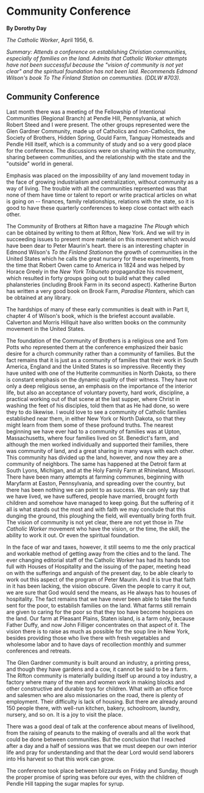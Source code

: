 Community Conference
====================

**By Dorothy Day**

*The Catholic Worker*, April 1956, 6.

*Summary: Attends a conference on establishing Christian communities,
especially of families on the land. Admits that Catholic Worker attempts
have not been successful because the "vision of community is not yet
clear" and the spiritual foundation has not been laid. Recommends Edmond
Wilson's book *To The Finland Station* on communities. (DDLW \#703).*

Community Conference
--------------------

Last month there was a meeting of the Fellowship of Intentional
Communities (Regional Branch) at Pendle Hill, Pennsylvania, at which
Robert Steed and I were present. The other groups represented were the
Glen Gardner Community, made up of Catholics and non-Catholics, the
Society of Brothers, Hidden Spring, Gould Farm, Tanguay Homesteads and
Pendle Hill itself, which is a community of study and so a very good
place for the conference. The discussions were on sharing within the
community, sharing between communities, and the relationship with the
state and the "outside" world in general.

Emphasis was placed on the impossibility of any land movement today in
the face of growing industrialism and centralization, without community
as a way of living. The trouble with all the communities represented was
that none of them have time or talent to report or write practical
articles on what is going on -- finances, family relationships,
relations with the state, so it is good to have these quarterly
conferences to keep close contact with each other.

 The Community of Brothers at Rifton have a magazine *The Plough* which
can be obtained by writing to them at Rifton, New York. And we will try
in succeeding issues to present more material on this movement which
would have been dear to Peter Maurin's heart. there is an interesting
chapter in Edmond Wilson's *To the Finland Station*on the growth of
communities in the United States which he calls the great nursery for
these experiments, from the time that Robert Owen came to America in
1824 and was helped by Horace Greely in the *New York Tribune*to
propagandize his movement, which resulted in forty groups going out to
build what they called phalansteries (including Brook Farm in its second
aspect). Katherine Burton has written a very good book on Brook Farm,
*Paradise Planters*, which can be obtained at any library.

The hardships of many of these early communities is dealt with in Part
II, chapter 4 of Wilson's book, which is the briefest account available.
Calverton and Morris Hillquit have also written books on the community
movement in the United States.

The foundation of the Community of Brothers is a religious one and Tom
Potts who represented them at the conference emphasized their basic
desire for a church community rather than a community of families. But
the fact remains that it is just as a community of families that their
work in South America, England and the United States is so impressive.
Recently they have united with one of the Hutterite communities in North
Dakota, so there is constant emphasis on the dynamic quality of their
witness. They have not only a deep religious sense, an emphasis on the
importance of the interior life, but also an acceptance of voluntary
poverty, hard work, discipline, a practical working out of that scene at
the last supper, where Christ in washing the feet of his disciples, told
them that as He had done, so were they to do likewise. I would love to
see a community of Catholic families established near them, in either
New York or North Dakota, so that they might learn from them some of
these profound truths. The nearest beginning we have ever had to a
community of families was at Upton, Massachusetts, where four families
lived on St. Benedict's farm, and although the men worked individually
and supported their families, there was community of land, and a great
sharing in many ways with each other. This community has divided up the
land, however, and now they are a community of neighbors. The same has
happened at the Detroit farm at South Lyons, Michigan, and at the Holy
Family Farm at Rhineland, Missouri. There have been many attempts at
farming communes, beginning with Maryfarm at Easton, Pennsylvania, and
spreading over the country, but there has been nothing we can point to
as success. We can only say that we have lived, we have suffered, people
have married, brought forth children and somehow have managed to keep
going. But the suffering of it all is what stands out the most and with
faith we may conclude that this dunging the ground, this ploughing the
field, will eventually bring forth fruit. The vision of community is not
yet clear, there are not yet those in *The Catholic Worker* movement who
have the vision, or the time, the skill, the ability to work it out. Or
even the spiritual foundation.

In the face of war and taxes, however, it still seems to me the only
practical and workable method of getting away from the cities and to the
land. The ever changing editorial staff of the Catholic Worker has had
its hands too full with Houses of Hospitality and the issuing of the
paper, meeting head on with the sufferings and anguish of the present
day, to be able clearly to work out this aspect of the program of Peter
Maurin. And it is true that faith in it has been lacking, the vision
obscure. Given the people to carry it out, we are sure that God would
send the means, as He always has to houses of hospitality. The fact
remains that we have never been able to take the funds sent for the
poor, to establish families on the land. What farms still remain are
given to caring for the poor so that they too have become hospices on
the land. Our farm at Pleasant Plains, Staten island, is a farm only,
because Father Duffy, and now John Filliger concentrates on that aspect
of it. The vision there is to raise as much as possible for the soup
line in New York, besides providing those who live there with fresh
vegetables and wholesome labor and to have days of recollection monthly
and summer conferences and retreats.

The Glen Gardner community is built around an industry, a printing
press, and though they have gardens and a cow, it cannot be said to be a
farm. The Rifton community is materially building itself up around a toy
industry, a factory where many of the men and women work in making
blocks and other constructive and durable toys for children. What with
an office force and salesmen who are also missionaries on the road,
there is plenty of employment. Their difficulty is lack of housing. But
there are already around 150 people there, with well-run kitchen,
bakery, schoolroom, laundry, nursery, and so on. It is a joy to visit
the place.

There was a good deal of talk at the conference about means of
livelihood, from the raising of peanuts to the making of overalls and
all the work that could be done between communities. But the conclusion
that I reached after a day and a half of sessions was that we must
deepen our own interior life and pray for understanding and that the
dear Lord would send laborers into His harvest so that this work can
grow.

The conference took place between blizzards on Friday and Sunday, though
the proper promise of spring was before our eyes, with the children of
Pendle Hill tapping the sugar maples for syrup.
